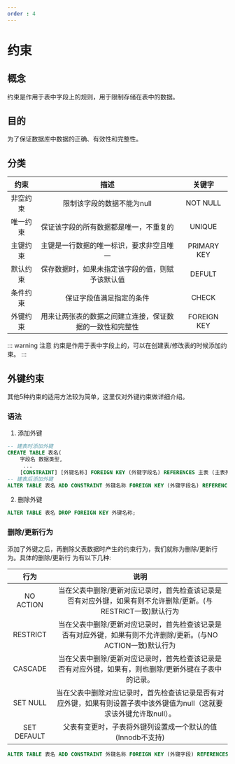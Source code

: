 ```yaml
---
order : 4
---
```

# 约束

## 概念
约束是作用于表中字段上的规则，用于限制存储在表中的数据。

## 目的
为了保证数据库中数据的正确、有效性和完整性。


## 分类
|约束|描述|关键字|
|:---:|:---:|:---:|
|非空约束|限制该字段的数据不能为null|NOT NULL|
|唯一约束|保证该字段的所有数据都是唯一，不重复的|UNIQUE|
|主键约束|主键是一行数据的唯一标识，要求非空且唯一|PRIMARY KEY|
|默认约束|保存数据时，如果未指定该字段的值，则赋予该默认值|DEFULT|
|条件约束<Badge text="8.0.16版本以后" type="warning" />|保证字段值满足指定的条件|CHECK|
|外键约束|用来让两张表的数据之间建立连接，保证数据的一致性和完整性|FOREIGN KEY|

::: warning 注意
约束是作用于表中字段上的，可以在创建表/修改表的时候添加约束。
:::

## 外键约束
其他5种约束的适用方法较为简单，这里仅对外键约束做详细介绍。
### 语法
1. 添加外键
```sql
-- 建表时添加外键
CREATE TABLE 表名( 
    字段名 数据类型,
     ... 
    [CONSTRAINT] [外键名称] FOREIGN KEY (外键字段名) REFERENCES 主表 (主表列名) );
-- 建表后添加外键
ALTER TABLE 表名 ADD CONSTRAINT 外键名称 FOREIGN KEY (外键字段名) REFERENCES 主表(主表列名);
```
2. 删除外键
```sql
ALTER TABLE 表名 DROP FOREIGN KEY 外键名称;
```

### 删除/更新行为

添加了外键之后，再删除父表数据时产生的约束行为，我们就称为删除/更新行为。具体的删除/更新行
为有以下几种:

|行为|说明|
|:---:|:---:|
|NO ACTION|当在父表中删除/更新对应记录时，首先检查该记录是否有对应外键，如果有则不允许删除/更新。(与RESTRICT一致)默认行为
|RESTRICT|当在父表中删除/更新对应记录时，首先检查该记录是否有对应外键，如果有则不允许删除/更新。(与NO ACTION一致)默认行为
|CASCADE|当在父表中删除/更新对应记录时，首先检查该记录是否有对应外键，如果有，则也删除/更新外键在子表中的记录。|
|SET NULL|当在父表中删除对应记录时，首先检查该记录是否有对应外键，如果有则设置子表中该外键值为null（这就要求该外键允许取null）。|
|SET DEFAULT|父表有变更时，子表将外键列设置成一个默认的值(Innodb不支持)|

```sql
ALTER TABLE 表名 ADD CONSTRAINT 外键名称 FOREIGN KEY (外键字段) REFERENCES 主表名 (主表字段名) ON UPDATE CASCADE ON DELETE CASCADE;
```